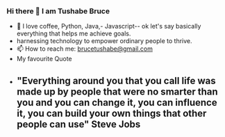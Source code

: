 ### Hi there 👋 I am Tushabe Bruce


- 🔭 I love coffee, Python, Java,- Javascript-- ok let's say basically everything that helps me achieve goals.
- harnessing technology to empower ordinary people to thrive.
- 📫 How to reach me: brucetushabe@gmail.com
- My favourite Quote
- ## "Everything around you that you call life was made up by people that were no smarter than you and you can change it, you can influence it, you can build your own things that other people can use" Steve Jobs 
